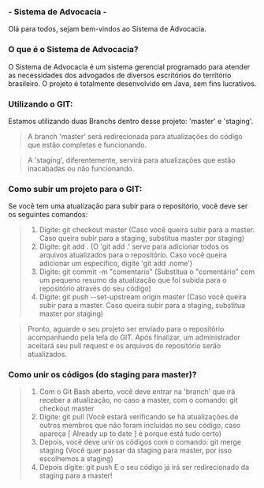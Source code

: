 ### - Sistema de Advocacia - 
            
Olá para todos, sejam bem-vindos ao Sistema de Advocacia.

### O que é o Sistema de Advocacia?
O Sistema de Advocacia é um sistema gerencial programado para atender as necessidades dos advogados de diversos escritórios do território brasileiro. O projeto é totalmente desenvolvido em Java, sem fins lucrativos.

### Utilizando o GIT: 

Estamos utilizando duas Branchs dentro desse projeto: 'master' e 'staging'.
> A branch 'master' será redirecionada para atualizações do código que estão completas e funcionando.

> A 'staging', diferentemente, servirá para atualizações que estão inacabadas ou não funcionando.

### Como subir um projeto para o GIT:
Se você tem uma atualização para subir para o repositório, você deve ser os seguintes comandos:

>1. Digite: git checkout master (Caso você queira subir para a master. Caso queira subir para a staging, substitua master por staging)
>2. Digite: git add . (O 'git add .' serve para adicionar todos os arquivos atualizados para o repositório. Caso você queira adicionar um específico, digite 'git add .nome')
>3. Digite: git commit -m "comentario" (Substitua o "comentário" com um pequeno resumo da atualização que foi subida para o repositório através do seu código)
>4. Digite: git push --set-upstream origin master (Caso você queira subir para a master. Caso queira subir para a staging, substitua master por staging)

>Pronto, aguarde o seu projeto ser enviado para o repositório acompanhando pela tela do GIT. Após finalizar, um administrador aceitará seu pull request e os arquivos do repositório serão atualizados.

### Como unir os códigos (do staging para master)?

>1. Com o Git Bash aberto, você deve entrar na 'branch' que irá receber a atualização, no caso a master, com o comando: git checkout master
>2. Digite: git pull (Você estará verificando se há atualizações de outros membros que não foram incluidas no seu código, caso apareça [ Already up to date ] é porque está tudo certo)
>3. Depois, você deve unir os códigos com o comando: git merge staging     (Você quer passar da staging para master, por isso escolhemos a staging)
>4. Depois digite: git push
>E o seu código já irá ser redirecionado da staging para a master!
